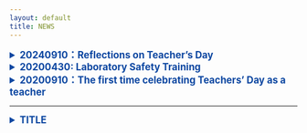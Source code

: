 ```yaml
---
layout: default
title: NEWS
---
```



<details>
<summary  style="color:#0D47A1; font-size:1.2em; font-weight:bold;" >20240910：Reflections on Teacher’s Day</summary>
<br>
In the past, I only knew the joy of giving gifts to my teachers on Teacher’s Day.
Now I truly understand the happiness of receiving flowers from my own students!
And there was even a box of pomegranates, symbolizing fruitful achievements. :-)

Let’s guess whose thoughtful idea it was!

<img src="https://github.com/user-attachments/assets/dca23cfc-4e78-4be1-a927-3bd73a310045" style="max-width:100%;" alt="教师节图片" />
<br>
<div style="color:#0D47A1; font-size:1.2em; font-weight:bold;">教师节有感</div>

昔年恩师受花香，
今朝桃李立身旁。
花捧双手心意暖，
石榴一箱硕果长。
谁将巧思藏其中？
笑语盈盈满研斋。

</details>


<details>
<summary  style="color:#0D47A1; font-size:1.2em; font-weight:bold;" >20200430: Laboratory Safety Training</summary>
<br>
Dr. Zhen, Ningduo and Chunni are learning about laboratory safety together.

<img src="https://github.com/user-attachments/assets/63aebb4a-06e8-4158-a860-f53567e401d1" style="max-width:100%;" alt="laboratory safety" />

</details>

<details>
<summary  style="color:#0D47A1; font-size:1.2em; font-weight:bold;" >20200910：The first time celebrating Teachers’ Day as a teacher</summary>
  <br>
Liuyang, Yangyang, Ziying, Ganxin, Ningduo ...
<img src="https://github.com/user-attachments/assets/1ff7ecd1-1586-42c0-8655-535ffccdbcf2" style="max-width:100%;" alt="教师节图片" />

</details>


---
<details>
<summary  style="color:#0D47A1; font-size:1.2em; font-weight:bold;" >TITLE</summary>
  <br>
  
<img src="" style="max-width:100%;" alt="教师节图片" />

</details>

